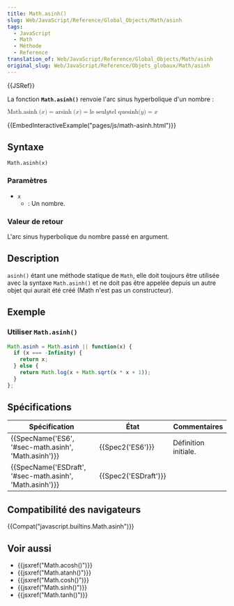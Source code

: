 ```yaml
---
title: Math.asinh()
slug: Web/JavaScript/Reference/Global_Objects/Math/asinh
tags:
  - JavaScript
  - Math
  - Méthode
  - Reference
translation_of: Web/JavaScript/Reference/Global_Objects/Math/asinh
original_slug: Web/JavaScript/Reference/Objets_globaux/Math/asinh
---
```

{{JSRef}}

La fonction **`Math.asinh()`** renvoie l'arc sinus hyperbolique d'un nombre :

<math><semantics><mrow><mstyle mathvariant="monospace"><mrow><mo lspace="0em" rspace="thinmathspace">Math.asinh</mo><mo stretchy="false">(</mo><mi>x</mi><mo stretchy="false">)</mo></mrow></mstyle><mo>=</mo><mo lspace="0em" rspace="thinmathspace">arsinh</mo><mo stretchy="false">(</mo><mi>x</mi><mo stretchy="false">)</mo><mo>=</mo><mtext> le seul </mtext><mspace width="thickmathspace"></mspace><mi>y</mi><mspace width="thickmathspace"></mspace><mtext>tel que</mtext><mspace width="thickmathspace"></mspace><mo lspace="0em" rspace="0em">sinh</mo><mo stretchy="false">(</mo><mi>y</mi><mo stretchy="false">)</mo><mo>=</mo><mi>x</mi></mrow><annotation encoding="TeX">\mathtt{\operatorname{Math.asinh}(x)} = \operatorname{arsinh}(x) = \text{ the unique } \; y \; \text{such that} \; \sinh(y) = x</annotation></semantics></math>

{{EmbedInteractiveExample("pages/js/math-asinh.html")}}

## Syntaxe

    Math.asinh(x)

### Paramètres

- `x`
  - : Un nombre.

### Valeur de retour

L'arc sinus hyperbolique du nombre passé en argument.

## Description

`asinh()` étant une méthode statique de `Math`, elle doit toujours être utilisée avec la syntaxe `Math.asinh()` et ne doit pas être appelée depuis un autre objet qui aurait été créé (Math n'est pas un constructeur).

## Exemple

### Utiliser `Math.asinh()`

```js
Math.asinh = Math.asinh || function(x) {
  if (x === -Infinity) {
    return x;
  } else {
    return Math.log(x + Math.sqrt(x * x + 1));
  }
};
```

## Spécifications

| Spécification                                                                | État                         | Commentaires         |
| ---------------------------------------------------------------------------- | ---------------------------- | -------------------- |
| {{SpecName('ES6', '#sec-math.asinh', 'Math.asinh')}}         | {{Spec2('ES6')}}         | Définition initiale. |
| {{SpecName('ESDraft', '#sec-math.asinh', 'Math.asinh')}} | {{Spec2('ESDraft')}} |                      |

## Compatibilité des navigateurs

{{Compat("javascript.builtins.Math.asinh")}}

## Voir aussi

- {{jsxref("Math.acosh()")}}
- {{jsxref("Math.atanh()")}}
- {{jsxref("Math.cosh()")}}
- {{jsxref("Math.sinh()")}}
- {{jsxref("Math.tanh()")}}
